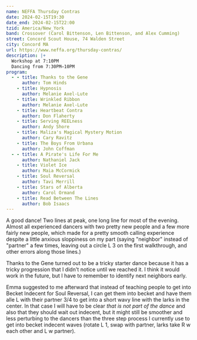 ```yaml
---
name: NEFFA Thursday Contras
date: 2024-02-15T19:30
date_end: 2024-02-15T22:00
tzid: America/New_York
band: Crossover (Carol Bittenson, Len Bittenson, and Alex Cumming)
street: Concord Scout House, 74 Walden Street
city: Concord MA
url: https://www.neffa.org/thursday-contras/
description: |+
  Workshop at 7:10PM  
  Dancing from 7:30PM–10PM
program:
  - - title: Thanks to the Gene
      author: Tom Hinds
    - title: Hypnosis
      author: Melanie Axel-Lute
    - title: Wrinkled Ribbon
      author: Melanie Axel-Lute
    - title: Heartbeat Contra
      author: Don Flaherty
    - title: Serving REELness
      author: Andy Shore
    - title: Maliza's Magical Mystery Motion
      author: Cary Ravitz
    - title: The Boys From Urbana
      author: John Coffman
  - - title: A Pirate's Life For Me
      author: Nathaniel Jack
    - title: Violet Ice
      author: Maia McCormick
    - title: Soul Reversal
      author: Tavi Merrill
    - title: Stars of Alberta
      author: Carol Ormand
    - title: Read Between The Lines
      author: Bob Isaacs
---
```


A good dance! Two lines at peak, one long line for most of the evening. Almost all experienced dancers with two pretty new people and a few more fairly new people, which made for a pretty smooth calling experience despite a little anxious sloppiness on my part (saying "neighbor" instead of "partner" a few times, leaving out a circle L 3 on the first walkthrough, and other errors along those lines.)

Thanks to the Gene turned out to be a tricky starter dance because it has a tricky progression that I didn't notice until we reached it. I think it would work in the future, but I have to remember to identify next neighbors early.

Emma suggested to me afterward that instead of teaching people to get into Becket Indecent for Soul Reversal, I can get them into becket and have them alle L with their partner 3/4 to get into a short wavy line with the larks in the center. In that case I will have to be clear *that is not part of the dance* and also that they should wait out indecent, but it might still be smoother and less perturbing to the dancers than the three step process I currently use to get into becket indecent waves (rotate L 1, swap with partner, larks take R w each other and L w partner).
